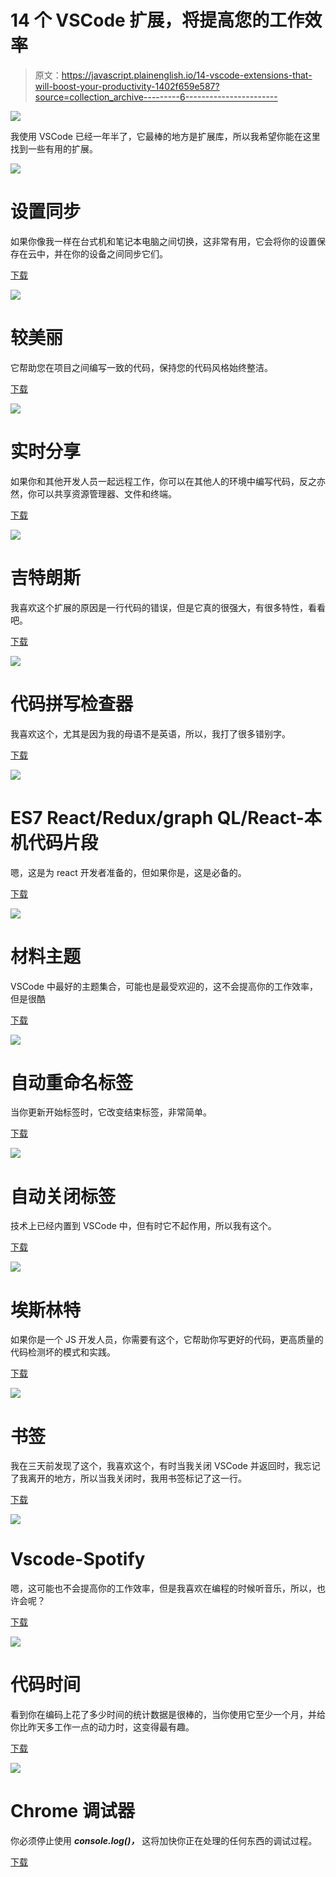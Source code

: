 # 14 个 VSCode 扩展，将提高您的工作效率

> 原文：<https://javascript.plainenglish.io/14-vscode-extensions-that-will-boost-your-productivity-1402f659e587?source=collection_archive---------6----------------------->

![](img/a87a9740ea78eb918ef8c6bb57b67ce4.png)

我使用 VSCode 已经一年半了，它最棒的地方是扩展库，所以我希望你能在这里找到一些有用的扩展。

![](img/fc537ebea8d93548fa96b40cdd8b34d5.png)

# 设置同步

如果你像我一样在台式机和笔记本电脑之间切换，这非常有用，它会将你的设置保存在云中，并在你的设备之间同步它们。

[下载](https://marketplace.visualstudio.com/items?itemName=Shan.code-settings-sync)

![](img/357ebc90eee9b85733d85fb3ae9d4872.png)

# 较美丽

它帮助您在项目之间编写一致的代码，保持您的代码风格始终整洁。

[下载](https://marketplace.visualstudio.com/items?itemName=esbenp.prettier-vscode)

![](img/adc3660cc184c757f2913ea045c7bb54.png)

# 实时分享

如果你和其他开发人员一起远程工作，你可以在其他人的环境中编写代码，反之亦然，你可以共享资源管理器、文件和终端。

[下载](https://marketplace.visualstudio.com/items?itemName=MS-vsliveshare.vsliveshare)

![](img/8d49349d0f0948f387ff9bfb382532ed.png)

# 吉特朗斯

我喜欢这个扩展的原因是一行代码的错误，但是它真的很强大，有很多特性，看看吧。

[下载](https://marketplace.visualstudio.com/itemdetails?itemName=eamodio.gitlens)

![](img/903c2fdc20c3da17404a4f660acd2a13.png)

# 代码拼写检查器

我喜欢这个，尤其是因为我的母语不是英语，所以，我打了很多错别字。

[下载](https://marketplace.visualstudio.com/items?itemName=streetsidesoftware.code-spell-checker)

![](img/0be537a6a559312de4ae9ded5ee939ef.png)

# ES7 React/Redux/graph QL/React-本机代码片段

嗯，这是为 react 开发者准备的，但如果你是，这是必备的。

[下载](https://marketplace.visualstudio.com/items?itemName=dsznajder.es7-react-js-snippets)

![](img/bdcd336f03d6b61d4fda4098c958489d.png)

# 材料主题

VSCode 中最好的主题集合，可能也是最受欢迎的，这不会提高你的工作效率，但是很酷

[下载](https://marketplace.visualstudio.com/items?itemName=Equinusocio.vsc-material-theme)

![](img/05b3586439fc365d7fd5c96dcc7ee809.png)

# 自动重命名标签

当你更新开始标签时，它改变结束标签，非常简单。

[下载](https://marketplace.visualstudio.com/items?itemName=formulahendry.auto-rename-tag)

![](img/7a3c59b2f5cae7f4c9766abf808deb74.png)

# 自动关闭标签

技术上已经内置到 VSCode 中，但有时它不起作用，所以我有这个。

[下载](https://marketplace.visualstudio.com/items?itemName=formulahendry.auto-close-tag)

![](img/693b2ee53cf052f19637b8f10b18db63.png)

# 埃斯林特

如果你是一个 JS 开发人员，你需要有这个，它帮助你写更好的代码，更高质量的代码检测坏的模式和实践。

[下载](https://marketplace.visualstudio.com/items?itemName=dbaeumer.vscode-eslint)

![](img/97bfad279c4e988dadc47f22a60ea919.png)

# 书签

我在三天前发现了这个，我喜欢这个，有时当我关闭 VSCode 并返回时，我忘记了我离开的地方，所以当我关闭时，我用书签标记了这一行。

[下载](https://marketplace.visualstudio.com/items?itemName=alefragnani.Bookmarks)

![](img/870ad588cc669507aeac438a7ddc7d20.png)

# Vscode-Spotify

嗯，这可能也不会提高你的工作效率，但是我喜欢在编程的时候听音乐，所以，也许会呢？

[下载](https://marketplace.visualstudio.com/items?itemName=shyykoserhiy.vscode-spotify)

![](img/6ffb20fd0af9a16230990ad6b36b7de7.png)

# 代码时间

看到你在编码上花了多少时间的统计数据是很棒的，当你使用它至少一个月，并给你比昨天多工作一点的动力时，这变得最有趣。

[下载](https://marketplace.visualstudio.com/items?itemName=softwaredotcom.swdc-vscode)

![](img/b15d54b2de614c56c330d6c340e7b7de.png)

# Chrome 调试器

你必须停止使用 ***console.log()，*** 这将加快你正在处理的任何东西的调试过程。

[下载](https://marketplace.visualstudio.com/items?itemName=msjsdiag.debugger-for-chrome)